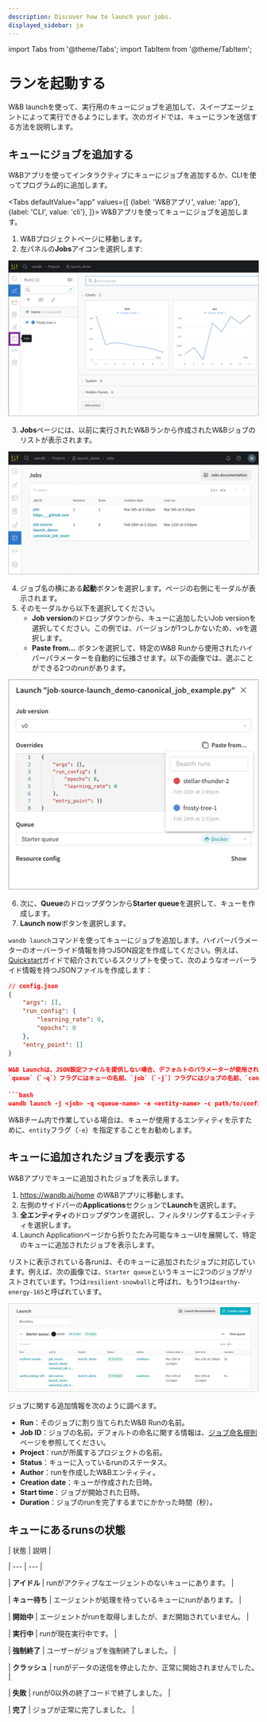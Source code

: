 ```yaml
---
description: Discover how to launch your jobs.
displayed_sidebar: ja
---
```

import Tabs from '@theme/Tabs';
import TabItem from '@theme/TabItem';

# ランを起動する

W&B launchを使って、実行用のキューにジョブを追加して、スイープエージェントによって実行できるようにします。次のガイドでは、キューにランを送信する方法を説明します。

## キューにジョブを追加する
W&Bアプリを使ってインタラクティブにキューにジョブを追加するか、CLIを使ってプログラム的に追加します。

<Tabs
  defaultValue="app"
  values={[
    {label: 'W&Bアプリ', value: 'app'},
    {label: 'CLI', value: 'cli'},
  ]}>
  <TabItem value="app">
W&Bアプリを使ってキューにジョブを追加します。

1. W&Bプロジェクトページに移動します。
2. 左パネルの**Jobs**アイコンを選択します:

![](/images/launch/project_jobs_tab_gs.png)

3. **Jobs**ページには、以前に実行されたW&Bランから作成されたW&Bジョブのリストが表示されます。

![](/images/launch/view_jobs.png)

4. ジョブ名の横にある**起動**ボタンを選択します。ページの右側にモーダルが表示されます。
5. そのモーダルから以下を選択してください。
    * **Job version**のドロップダウンから、キューに追加したいJob versionを選択してください。この例では、バージョンが1つしかないため、`v0`を選択します。
    * **Paste from…** ボタンを選択して、特定のW&B Runから使用されたハイパーパラメーターを自動的に伝播させます。以下の画像では、選ぶことができる2つのrunがあります。

![](/images/launch/create_starter_queue_gs.png)

6. 次に、**Queue**のドロップダウンから**Starter queue**を選択して、キューを作成します。
7. **Launch now**ボタンを選択します。


  </TabItem>
    <TabItem value="cli">

`wandb launch`コマンドを使ってキューにジョブを追加します。ハイパーパラメーターのオーバーライド情報を持つJSON設定を作成してください。例えば、[Quickstart](./walkthrough.md)ガイドで紹介されているスクリプトを使って、次のようなオーバーライド情報を持つJSONファイルを作成します：

```json
// config.json
{
    "args": [],
    "run_config": {
        "learning_rate": 0,
        "epochs": 0
    },
    "entry_point": []
}

W&B Launchは、JSON設定ファイルを提供しない場合、デフォルトのパラメーターが使用されます。
`queue`（`-q`）フラグにはキューの名前、`job`（`-j`）フラグにはジョブの名前、`config`（`-c`）フラグには設定ファイルへのパスを指定してください。

```bash
wandb launch -j <job> -q <queue-name> -e <entity-name> -c path/to/config.json
```

W&Bチーム内で作業している場合は、キューが使用するエンティティを示すために、`entity`フラグ（`-e`）を指定することをお勧めします。

  </TabItem>
</Tabs>

## キューに追加されたジョブを表示する
W&Bアプリでキューに追加されたジョブを表示します。

1. https://wandb.ai/home のW&Bアプリに移動します。
2. 左側のサイドバーの**Applications**セクションで**Launch**を選択します。
3. **全エンティティ**のドロップダウンを選択し、フィルタリングするエンティティを選択します。
4. Launch Applicationページから折りたたみ可能なキューUIを展開して、特定のキューに追加されたジョブを表示します。

リストに表示されている各runは、そのキューに追加されたジョブに対応しています。例えば、次の画像では、`Starter queue`というキューに2つのジョブがリストされています。1つは`resilient-snowball`と呼ばれ、もう1つは`earthy-energy-165`と呼ばれています。

![](/images/launch/launch_jobs_status.png)

ジョブに関する追加情報を次のように調べます。
   - **Run**：そのジョブに割り当てられたW&B Runの名前。
   - **Job ID**：ジョブの名前。デフォルトの命名に関する情報は、[ジョブ命名規則](create-job#job-naming-conventions)ページを参照してください。
   - **Project**：runが所属するプロジェクトの名前。
   - **Status**：キューに入っているrunのステータス。
   - **Author**：runを作成したW&Bエンティティ。
   - **Creation date**：キューが作成された日時。
   - **Start time**：ジョブが開始された日時。
   - **Duration**：ジョブのrunを完了するまでにかかった時間（秒）。
## キューにあるrunsの状態



| 状態 | 説明 |

| --- | --- |

| **アイドル** | runがアクティブなエージェントのないキューにあります。 |

| **キュー待ち** | エージェントが処理を待っているキューにrunがあります。 |

| **開始中** | エージェントがrunを取得しましたが、まだ開始されていません。 |

| **実行中** | runが現在実行中です。 |

| **強制終了** | ユーザーがジョブを強制終了しました。 |

| **クラッシュ** | runがデータの送信を停止したか、正常に開始されませんでした。 |

| **失敗** | runが0以外の終了コードで終了しました。 |

| **完了** | ジョブが正常に完了しました。 |